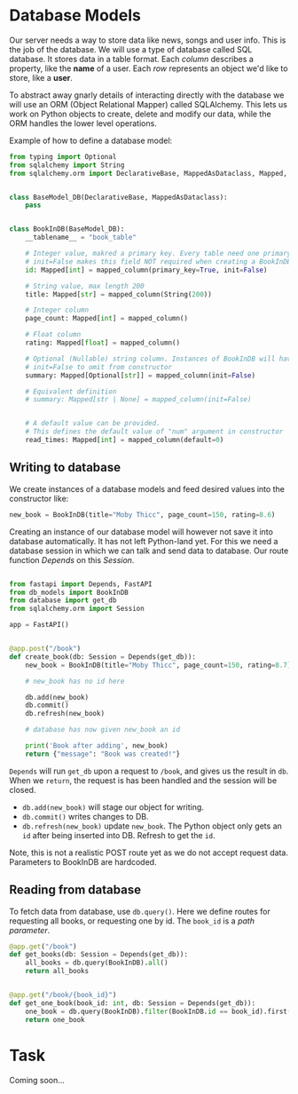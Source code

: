 # Database Models

Our server needs a way to store data like news, songs and user info. This is the job of the database. We will use a type of database called SQL database. It stores data in a table format. Each <em>column</em> describes a property, like the <b>name</b> of a user. Each <em>row</em> represents an object we'd like to store, like a <b>user</b>.

To abstract away gnarly details of interacting directly with the database we will use an ORM (Object Relational Mapper) called SQLAlchemy. This lets us work on Python objects to create, delete and modify our data, while the ORM handles the lower level operations.

Example of how to define a database model:

```py
from typing import Optional
from sqlalchemy import String
from sqlalchemy.orm import DeclarativeBase, MappedAsDataclass, Mapped, mapped_column


class BaseModel_DB(DeclarativeBase, MappedAsDataclass):
    pass


class BookInDB(BaseModel_DB):
    __tablename__ = "book_table"

    # Integer value, makred a primary key. Every table need one primary key column.
    # init=False makes this field NOT required when creating a BookInDB
    id: Mapped[int] = mapped_column(primary_key=True, init=False)

    # String value, max length 200
    title: Mapped[str] = mapped_column(String(200))

    # Integer column
    page_count: Mapped[int] = mapped_column()

    # Float column
    rating: Mapped[float] = mapped_column()

    # Optional (Nullable) string column. Instances of BookInDB will have a summary type of str or None
    # init=False to omit from constructor
    summary: Mapped[Optional[str]] = mapped_column(init=False)

    # Equivalent definition
    # summary: Mapped[str | None] = mapped_column(init=False)


    # A default value can be provided.
    # This defines the default value of "num" argument in constructor
    read_times: Mapped[int] = mapped_column(default=0)

```

## Writing to database

We create instances of a database models and feed desired values into the constructor like:

```py
new_book = BookInDB(title="Moby Thicc", page_count=150, rating=8.6)
```

Creating an instance of our database model will however not save it into database automatically. It has not left Python-land yet. For this we need a database session in which we can talk and send data to database. Our route function <em>Depends</em> on this <em>Session</em>.

```py

from fastapi import Depends, FastAPI
from db_models import BookInDB
from database import get_db
from sqlalchemy.orm import Session

app = FastAPI()


@app.post("/book")
def create_book(db: Session = Depends(get_db)):
    new_book = BookInDB(title="Moby Thicc", page_count=150, rating=8.7)

    # new_book has no id here

    db.add(new_book)
    db.commit()
    db.refresh(new_book)

    # database has now given new_book an id

    print('Book after adding', new_book)
    return {"message": "Book was created!"}

```

`Depends` will run `get_db` upon a request to `/book`, and gives us the result in `db`. When we `return`, the request is has been handled and the session will be closed.

- `db.add(new_book)` will stage our object for writing.
- `db.commit()` writes changes to DB.
- `db.refresh(new_book)` update `new_book`. The Python object only gets an `id` after being inserted into DB. Refresh to get the `id`.

Note, this is not a realistic POST route yet as we do not accept request data. Parameters to BookInDB are hardcoded.

## Reading from database

To fetch data from database, use `db.query()`. Here we define routes for requesting all books, or requesting one by id. The `book_id` is a <em>path parameter</em>.

```py
@app.get("/book")
def get_books(db: Session = Depends(get_db)):
    all_books = db.query(BookInDB).all()
    return all_books


@app.get("/book/{book_id}")
def get_one_book(book_id: int, db: Session = Depends(get_db)):
    one_book = db.query(BookInDB).filter(BookInDB.id == book_id).first()
    return one_book
```

# Task

Coming soon...
